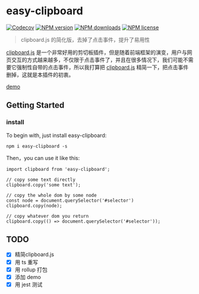 # easy-clipboard
[![Codecov](https://img.shields.io/codecov/c/github/sishenhei7/easy-clipboard/master.svg?style=flat)](https://codecov.io/github/sishenhei7/easy-clipboard?branch=master) [![NPM version](https://img.shields.io/npm/v/easy-clipboard.svg?style=flat)](https://npmjs.com/package/easy-clipboard) [![NPM downloads](https://img.shields.io/npm/dm/easy-clipboard.svg?style=flat)](https://npmjs.com/package/easy-clipboard) [![NPM license](https://img.shields.io/npm/l/easy-clipboard.svg?style=flat)](https://npmjs.com/package/easy-clipboard)

> clipboard.js 的简化版，去掉了点击事件，提升了易用性

[clipboard.js](https://github.com/zenorocha/clipboard.js) 是一个非常好用的剪切板插件，但是随着前端框架的演变，用户与网页交互的方式越来越多，不仅限于点击事件了，并且在很多情况下，我们可能不需要它强制性自带的点击事件，所以我打算把 [clipboard.js](https://github.com/zenorocha/clipboard.js) 精简一下，把点击事件删掉，这就是本插件的初衷。

[demo](https://sishenhei7.github.io/easy-clipboard/)

## Getting Started

### install

To begin with, just install easy-clipboard:

```
npm i easy-clipboard -s
```

Then，you can use it like this:

```
import clipboard from 'easy-clipboard';

// copy some text directly
clipboard.copy('some text');

// copy the whole dom by some node
const node = document.querySelector('#selector')
clipboard.copy(node);

// copy whatever dom you return
clipboard.copy(() => document.querySelector('#selector'));
```

## TODO

- [x] 精简clipboard.js
- [x] 用 ts 重写
- [x] 用 rollup 打包
- [x] 添加 demo
- [x] 用 jest 测试
